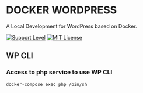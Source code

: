 # DOCKER WORDPRESS

A Local Development for WordPress based on Docker.

[![Support Level](https://img.shields.io/badge/support-stable-blue.svg)](#support-level) [![MIT License](https://img.shields.io/github/license/10up/wp-local-docker.svg)](https://github.com/duyngha/docker-wordpress/blob/master/LICENSE)

## WP CLI

### Access to php service to use WP CLI
`docker-compose exec php /bin/sh`
